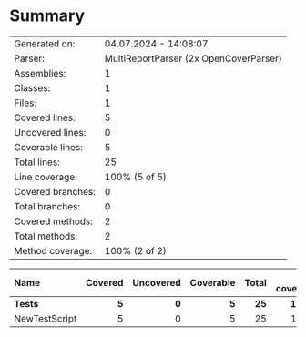 ﻿# Summary
|||
|:---|:---|
| Generated on: | 04.07.2024 - 14:08:07 |
| Parser: | MultiReportParser (2x OpenCoverParser) |
| Assemblies: | 1 |
| Classes: | 1 |
| Files: | 1 |
| Covered lines: | 5 |
| Uncovered lines: | 0 |
| Coverable lines: | 5 |
| Total lines: | 25 |
| Line coverage: | 100% (5 of 5) |
| Covered branches: | 0 |
| Total branches: | 0 |
| Covered methods: | 2 |
| Total methods: | 2 |
| Method coverage: | 100% (2 of 2) |

|**Name**|**Covered**|**Uncovered**|**Coverable**|**Total**|**Line coverage**|**Covered**|**Total**|**Branch coverage**|**Covered**|**Total**|**Method coverage**|
|:---|---:|---:|---:|---:|---:|---:|---:|---:|---:|---:|---:|
|**Tests**|**5**|**0**|**5**|**25**|**100%**|**0**|**0**|****|**2**|**2**|**100%**|
|NewTestScript|5|0|5|25|100%|0|0||2|2|100%|
